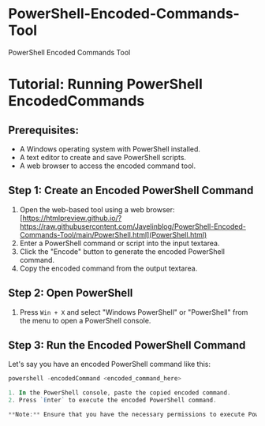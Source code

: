 # PowerShell-Encoded-Commands-Tool
PowerShell Encoded Commands Tool

# Tutorial: Running PowerShell EncodedCommands

## Prerequisites:

- A Windows operating system with PowerShell installed.
- A text editor to create and save PowerShell scripts.
- A web browser to access the encoded command tool.

## Step 1: Create an Encoded PowerShell Command

1. Open the web-based tool using a web browser:
[https://htmlpreview.github.io/?https://raw.githubusercontent.com/Javelinblog/PowerShell-Encoded-Commands-Tool/main/PowerShell.html](PowerShell.html)  
2. Enter a PowerShell command or script into the input textarea.
3. Click the "Encode" button to generate the encoded PowerShell command.
4. Copy the encoded command from the output textarea.

## Step 2: Open PowerShell

1. Press `Win + X` and select "Windows PowerShell" or "PowerShell" from the menu to open a PowerShell console.

## Step 3: Run the Encoded PowerShell Command

Let's say you have an encoded PowerShell command like this:

```powershell
powershell -encodedCommand <encoded_command_here>

1. In the PowerShell console, paste the copied encoded command.
2. Press `Enter` to execute the encoded PowerShell command.

**Note:** Ensure that you have the necessary permissions to execute PowerShell commands on your system.


